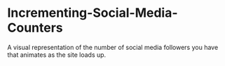 # Incrementing-Social-Media-Counters
A visual representation of the number of social media followers you have that animates as the site loads up.
